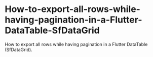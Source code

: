# How-to-export-all-rows-while-having-pagination-in-a-Flutter-DataTable-SfDataGrid
How to export all rows while having pagination in a Flutter DataTable (SfDataGrid).
